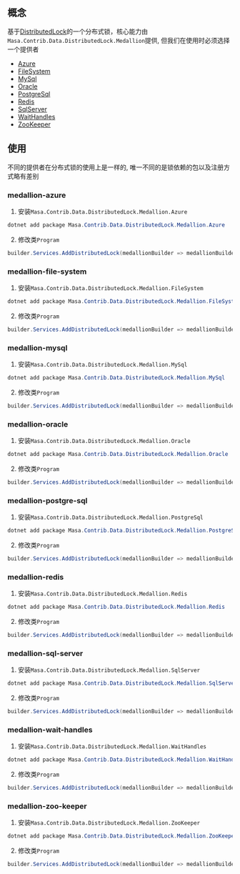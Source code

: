 ﻿## 概念

基于[DistributedLock](https://github.com/madelson/DistributedLock)的一个分布式锁，核心能力由`Masa.Contrib.Data.DistributedLock.Medallion`提供, 但我们在使用时必须选择一个提供者

* [Azure](#medallion-azure)
* [FileSystem](#medallion-file-system)
* [MySql](#medallion-mysql)
* [Oracle](#medallion-oracle)
* [PostgreSql](#medallion-postgre-sql)
* [Redis](#medallion-redis)
* [SqlServer](#medallion-sql-server)
* [WaitHandles](#medallion-wait-handles)
* [ZooKeeper](#medallion-zoo-keeper)

## 使用

不同的提供者在分布式锁的使用上是一样的, 唯一不同的是锁依赖的包以及注册方式略有差别

### medallion-azure

1. 安装`Masa.Contrib.Data.DistributedLock.Medallion.Azure`

``` powershell
dotnet add package Masa.Contrib.Data.DistributedLock.Medallion.Azure
```

2. 修改类`Program`

```csharp
builder.Services.AddDistributedLock(medallionBuilder => medallionBuilder.UseAzure("Replace Your connectionString", "Replace your blobContainerName"));
```

### medallion-file-system

1. 安装`Masa.Contrib.Data.DistributedLock.Medallion.FileSystem`

``` powershell
dotnet add package Masa.Contrib.Data.DistributedLock.Medallion.FileSystem
```

2. 修改类`Program`

```csharp
builder.Services.AddDistributedLock(medallionBuilder => medallionBuilder.UseFileSystem("Replace your directory path"));
```

### medallion-mysql

1. 安装`Masa.Contrib.Data.DistributedLock.Medallion.MySql`

``` powershell
dotnet add package Masa.Contrib.Data.DistributedLock.Medallion.MySql
```

2. 修改类`Program`

```csharp
builder.Services.AddDistributedLock(medallionBuilder => medallionBuilder.UseMySQL("Server=localhost;Database=identity;Uid=myUsername;Pwd=P@ssw0rd"));
```

### medallion-oracle

1. 安装`Masa.Contrib.Data.DistributedLock.Medallion.Oracle`

``` powershell
dotnet add package Masa.Contrib.Data.DistributedLock.Medallion.Oracle
```

2. 修改类`Program`

```csharp
builder.Services.AddDistributedLock(medallionBuilder => medallionBuilder.UseOracle("Data Source=MyOracleDB;Integrated Security=yes;"));
```

### medallion-postgre-sql

1. 安装`Masa.Contrib.Data.DistributedLock.Medallion.PostgreSql`

``` powershell
dotnet add package Masa.Contrib.Data.DistributedLock.Medallion.PostgreSql
```

2. 修改类`Program`

```csharp
builder.Services.AddDistributedLock(medallionBuilder => medallionBuilder.UseNpgsql("Host=myserver;Username=sa;Password=P@ssw0rd;Database=identity"));
```

### medallion-redis

1. 安装`Masa.Contrib.Data.DistributedLock.Medallion.Redis`

``` powershell
dotnet add package Masa.Contrib.Data.DistributedLock.Medallion.Redis
```

2. 修改类`Program`

```csharp
builder.Services.AddDistributedLock(medallionBuilder => medallionBuilder.UseRedis("127.0.0.1:6379"));
```

### medallion-sql-server

1. 安装`Masa.Contrib.Data.DistributedLock.Medallion.SqlServer`

``` powershell
dotnet add package Masa.Contrib.Data.DistributedLock.Medallion.SqlServer
```

2. 修改类`Program`

```csharp
builder.Services.AddDistributedLock(medallionBuilder => medallionBuilder.UseSqlServer("server=localhost;uid=sa;pwd=P@ssw0rd;database=identity"));
```

### medallion-wait-handles

1. 安装`Masa.Contrib.Data.DistributedLock.Medallion.WaitHandles`

``` powershell
dotnet add package Masa.Contrib.Data.DistributedLock.Medallion.WaitHandles
```

2. 修改类`Program`

```csharp
builder.Services.AddDistributedLock(medallionBuilder => medallionBuilder.UseSqlServer("server=localhost;uid=sa;pwd=P@ssw0rd;database=identity"));
```

### medallion-zoo-keeper

1. 安装`Masa.Contrib.Data.DistributedLock.Medallion.ZooKeeper`

``` powershell
dotnet add package Masa.Contrib.Data.DistributedLock.Medallion.ZooKeeper
```

2. 修改类`Program`

```csharp
builder.Services.AddDistributedLock(medallionBuilder => medallionBuilder.UseZooKeeper("Replace your ZooKeeper connectionString"));
```